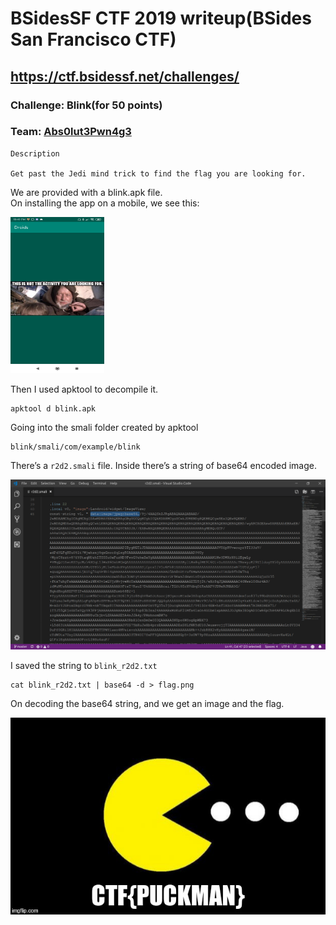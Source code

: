# BSidesSF CTF 2019 writeup(BSides San Francisco CTF)

## https://ctf.bsidessf.net/challenges/ 

### Challenge: Blink(for 50 points)

### Team: <a href="https://ctftime.org/team/72103">Abs0lut3Pwn4g3</a>

    Description

    Get past the Jedi mind trick to find the flag you are looking for.

We are provided with a blink.apk file. <br>
On installing the app on a mobile, we see this:

<img src="appMobileSS.png" width="150px" height="250px">

Then I used apktool to decompile it.

    apktool d blink.apk

Going into the smali folder created by apktool

    blink/smali/com/example/blink

There’s a `r2d2.smali` file. Inside there’s a string of base64 encoded image.

<img src="r2d2img.png">

I saved the string to `blink_r2d2.txt`

    cat blink_r2d2.txt | base64 -d > flag.png

On decoding the base64 string, and we get an image and the flag.

<img src="flag.jpg">
